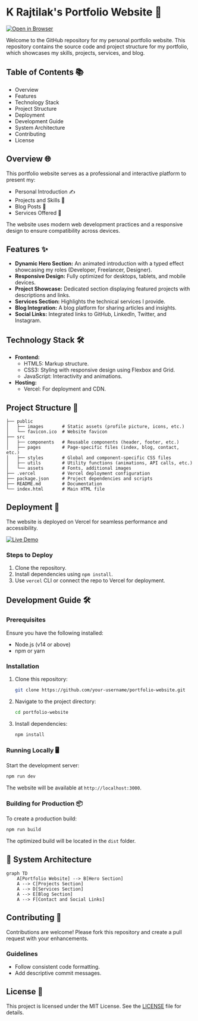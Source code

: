 # K Rajtilak's Portfolio Website 🌟

[![Open in Browser](https://img.shields.io/badge/Status%20-Live-brightgreen?style=for-the-badge&logo=googlechrome)](https://krajtilak.vercel.app)

Welcome to the GitHub repository for my personal portfolio website. This repository contains the source code and project structure for my portfolio, which showcases my skills, projects, services, and blog.

## Table of Contents 📚
- Overview
- Features
- Technology Stack
- Project Structure
- Deployment
- Development Guide
- System Architecture
- Contributing
- License

## Overview 🌐
This portfolio website serves as a professional and interactive platform to present my:
- Personal Introduction ✍️
- Projects and Skills 🚀
- Blog Posts 📝
- Services Offered 💼

The website uses modern web development practices and a responsive design to ensure compatibility across devices.

## Features ✨
- **Dynamic Hero Section:** An animated introduction with a typed effect showcasing my roles (Developer, Freelancer, Designer).
- **Responsive Design:** Fully optimized for desktops, tablets, and mobile devices.
- **Project Showcase:** Dedicated section displaying featured projects with descriptions and links.
- **Services Section:** Highlights the technical services I provide.
- **Blog Integration:** A blog platform for sharing articles and insights.
- **Social Links:** Integrated links to GitHub, LinkedIn, Twitter, and Instagram.

## Technology Stack 🛠️
- **Frontend:**
  - HTML5: Markup structure.
  - CSS3: Styling with responsive design using Flexbox and Grid.
  - JavaScript: Interactivity and animations.
- **Hosting:**
  - Vercel: For deployment and CDN.

## Project Structure 📂
```plaintext
├── public
│   ├── images       # Static assets (profile picture, icons, etc.)
│   └── favicon.ico  # Website favicon
├── src
│   ├── components   # Reusable components (header, footer, etc.)
│   ├── pages        # Page-specific files (index, blog, contact, etc.)
│   ├── styles       # Global and component-specific CSS files
│   ├── utils        # Utility functions (animations, API calls, etc.)
│   └── assets       # Fonts, additional images
├── .vercel          # Vercel deployment configuration
├── package.json     # Project dependencies and scripts
├── README.md        # Documentation
└── index.html       # Main HTML file
```

## Deployment 🚀
The website is deployed on Vercel for seamless performance and accessibility. 

[![Live Demo](https://img.shields.io/badge/Vercel-black?style=for-the-badge&logo=vercel)](https://krajtilak.vercel.app)

### Steps to Deploy
1. Clone the repository.
2. Install dependencies using `npm install`.
3. Use `vercel` CLI or connect the repo to Vercel for deployment.

## Development Guide 🛠️
### Prerequisites
Ensure you have the following installed:
- Node.js (v14 or above)
- npm or yarn

### Installation
1. Clone this repository:
   ```bash
   git clone https://github.com/your-username/portfolio-website.git
   ```
2. Navigate to the project directory:
   ```bash
   cd portfolio-website
   ```
3. Install dependencies:
   ```bash
   npm install
   ```

### Running Locally 🖥️
Start the development server:
```bash
npm run dev
```
The website will be available at `http://localhost:3000`.

### Building for Production 📦
To create a production build:
```bash
npm run build
```
The optimized build will be located in the `dist` folder.

## 🔧 System Architecture

```mermaid
graph TD
    A[Portfolio Website] --> B[Hero Section]
    A --> C[Projects Section]
    A --> D[Services Section]
    A --> E[Blog Section]
    A --> F[Contact and Social Links]
```


## Contributing 🤝
Contributions are welcome! Please fork this repository and create a pull request with your enhancements. 

### Guidelines
- Follow consistent code formatting.
- Add descriptive commit messages.

## License 📄
This project is licensed under the MIT License. See the [LICENSE](LICENSE) file for details.
